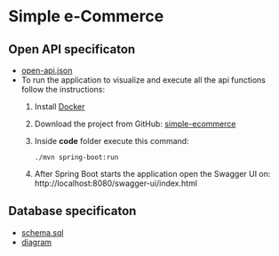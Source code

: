 # Simple e-Commerce


## Open API specificaton
- [open-api.json](https://raw.githubusercontent.com/enok/simple-ecommerce/main/code/simple-ecommerce/src/main/resources/static/open-api.json)
- To run the application to visualize and execute all the api functions follow the instructions:
    1. Install [Docker](https://docs.docker.com/desktop/install/mac-install)

    2. Download the project from GitHub: [simple-ecommerce](https://github.com/enok/simple-ecommerce)

    3. Inside **code** folder execute this command: 
        ```shell script
        ./mvn spring-boot:run
        ```

    4. After Spring Boot starts the application open the Swagger UI on: http://localhost:8080/swagger-ui/index.html


## Database specificaton
- [schema.sql](https://raw.githubusercontent.com/enok/simple-ecommerce/main/code/simple-ecommerce/src/main/resources/schema.sql)
- [diagram](https://github.com/enok/simple-ecommerce/blob/30c98e6794f7848c54e3af03c2ac5668b556ae55/documents/database/simple_ecommerce_DB.png)
